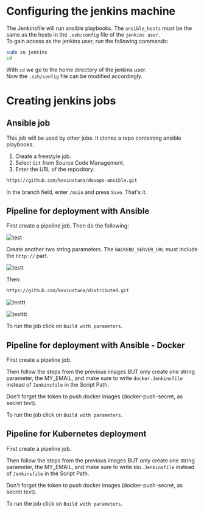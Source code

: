 # Configuring the jenkins machine
The Jenkinsfile will run ansible playbooks. The `ansible_hosts` must be the same as the hosts in the `.ssh/config` file of the `jenkins user`.  
To gain access as the jenkins user, run the following commands:  
```bash
sudo su jenkins
cd
```
With `cd` we go to the home directory of the jenkins user.  
Now the `.ssh/config` file can be modified accordingly.
# Creating jenkins jobs
## Ansible job
This job will be used by other jobs. It clones a repo containing ansible playbooks.  

1. Create a freestyle job.
2. Select `Git` from Source Code Management.  
3. Enter the URL of the repository:
```bash
https://github.com/kevinstana/devops-ansible.git
``` 

In the branch field, enter `/main` and press `Save`. That's it.  

## Pipeline for deployment with Ansible
First create a pipeline job. Then do the following:  

![test](https://github.com/kevinstana/distributed/assets/122367928/115dd3a7-046d-41d9-a0b3-7d4e206d17ee)  
  
Create another two string parameters. The `BACKEND_SERVER_URL` must include the `http://` part.    

![testt](https://github.com/kevinstana/distributed/assets/122367928/8f3c6ae1-b23e-405f-8644-5de3a17c8b14)  

Then:  
```bash
https://github.com/kevinstana/distributed.git
```

![testtt](https://github.com/kevinstana/distributed/assets/122367928/db92bbe5-4936-4fc5-b971-b13b938047e4)  

![testttt](https://github.com/kevinstana/distributed/assets/122367928/9827f78b-1aaf-4525-94e3-2fa772bc16f4)  


To run the job click on `Build with parameters`.    

## Pipeline for deployment with Ansible - Docker
First create a pipeline job.  

Then follow the steps from the previous images BUT only create one string parameter, the MY_EMAIL, and make sure to write `docker.Jenkinsfile` instead of `Jenkinsfile` in the Script Path.  

Don't forget the token to push docker images (docker-push-secret, as secret text).  

To run the job click on `Build with parameters`.   

## Pipeline for Kubernetes deployment
First create a pipeline job.  

Then follow the steps from the previous images BUT only create one string parameter, the MY_EMAIL, and make sure to write `k8s.Jenkinsfile` instead of `Jenkinsfile` in the Script Path.  

Don't forget the token to push docker images (docker-push-secret, as secret text).  

To run the job click on `Build with parameters`. 
